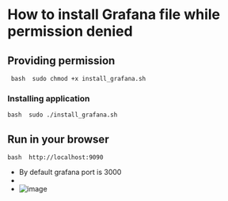 
# How to install Grafana file while permission denied

## Providing permission
``` bash  sudo chmod +x install_grafana.sh```
### Installing application
```bash  sudo ./install_grafana.sh```
## Run in your browser
```bash  http://localhost:9090```
* By default grafana port is 3000
*
* ![image](https://github.com/user-attachments/assets/b7aab799-463a-40c1-9f11-b2ecee27b0f3)

